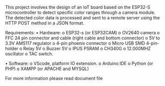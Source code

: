 This project involves the design of an IoT board based on the ESP32-S microcontroller to detect specific color ranges through a camera module. The detected color data is processed and sent to a remote server using the HTTP POST method in a JSON format.

Requirements:
•	Hardware:
o	ESP32-s (or ESP32CAM)
o	OV2640 camera
o	FFC 24 pin connector and cable (right cable and bottom connector)
o	5V to 3.3V AMS117 regulator
o	4-pin phoenix connector
o	Micro USB SMD 4-pin-holder
o	Relay 5V
o	Buzzer 5V
o	IPUS PSRAM
o	CH340G
o	12.000MHZ oscillator
o	TAC switch.

•	Software:
o	VScode, platform IO extension.
o	Arduino IDE
o	Python (or PHP)
o	XAMPP (or APACHE and MYSQL)

For more information please read document file
